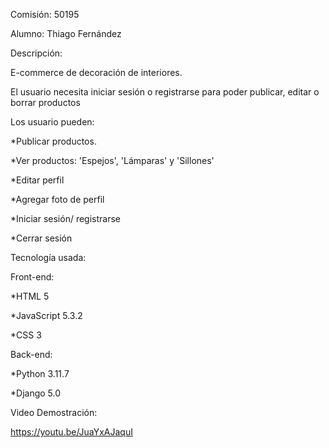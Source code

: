 Comisión: 50195

Alumno: Thiago Fernández

Descripción:

E-commerce de decoración de interiores.

El usuario necesita iniciar sesión o registrarse para poder publicar, editar o borrar productos

Los usuario pueden:

*Publicar productos.

*Ver productos: 'Espejos', 'Lámparas' y 'Sillones'

*Editar perfil

*Agregar foto de perfil

*Iniciar sesión/ registrarse

*Cerrar sesión

Tecnología usada:

Front-end:

*HTML 5

*JavaScript 5.3.2

 *CSS 3

Back-end:

*Python 3.11.7

*Django 5.0

Video Demostración:

https://youtu.be/JuaYxAJaquI
 
